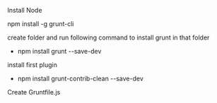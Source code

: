Install Node

npm install -g grunt-cli

create folder and run following command to install grunt in that folder
- npm install grunt --save-dev

install first plugin
- npm install grunt-contrib-clean --save-dev

Create Gruntfile.js

